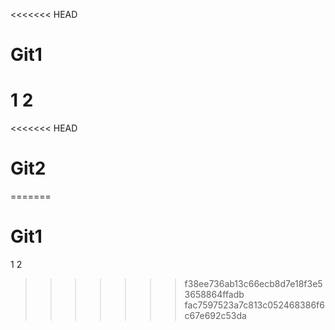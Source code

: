 <<<<<<< HEAD
# Git1
1
2
=======
<<<<<<< HEAD
# Git2
=======
# Git1
1
2
>>>>>>> f38ee736ab13c66ecb8d7e18f3e53658864ffadb
>>>>>>> fac7597523a7c813c052468386f6c67e692c53da
